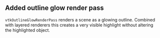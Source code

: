 ## Added outline glow render pass

`vtkOutlineGlowRenderPass` renders a scene as a glowing outline. Combined with
layered renderers this creates a very visible highlight without altering the
highlighted object.
